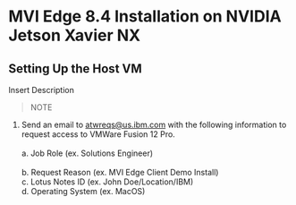 # MVI Edge 8.4 Installation on NVIDIA Jetson Xavier NX

## Setting Up the Host VM
Insert Description
> NOTE
  1. Send an email to atwreqs@us.ibm.com with the following information to request access to VMWare Fusion 12 Pro.</br>  
    a. Job Role (ex. Solutions Engineer)</br>  
    b. Request Reason (ex. MVI Edge Client Demo Install)</br> 
    c. Lotus Notes ID (ex. John Doe/Location/IBM)</br>
    d. Operating System (ex. MacOS)</br>
